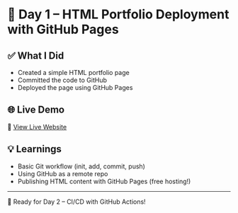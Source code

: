 # 🚀 Day 1 – HTML Portfolio Deployment with GitHub Pages

## ✅ What I Did

- Created a simple HTML portfolio page
- Committed the code to GitHub
- Deployed the page using GitHub Pages

## 🌐 Live Demo

🔗 [View Live Website](https://jayanthiclaretdevaraj.github.io/60Days-DevOps-Challenge)

## 💡 Learnings

- Basic Git workflow (init, add, commit, push)
- Using GitHub as a remote repo
- Publishing HTML content with GitHub Pages (free hosting!)

---

📅 Ready for Day 2 – CI/CD with GitHub Actions!
